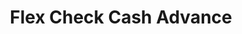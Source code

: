 ---
title: Flex Check Cash Advance
slug: flex-check-cash-advance
updated-on: '2024-05-30T13:44:31.749Z'
created-on: '2024-05-30T13:41:46.671Z'
published-on: '2024-05-30T13:54:32.469Z'
f_city-state-2:
- cms/city/monroe-ga.md
- cms/city/latrobe-pa.md
- cms/city/newport-news-va.md
f_locations:
- cms/payday-loan/flex-check-cash-advance-18666.md
- cms/payday-loan/flex-check-cash-advance-18667.md
- cms/payday-loan/flex-check-cash-advance-18668.md
f_states:
- cms/state/georgia.md
- cms/state/pennsylvania.md
- cms/state/virginia.md
layout: '[company].html'
tags: company
---